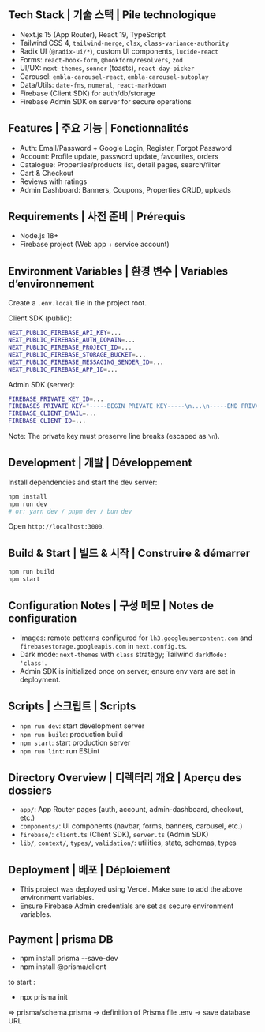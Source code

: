 ## Tech Stack | 기술 스택 | Pile technologique

- Next.js 15 (App Router), React 19, TypeScript
- Tailwind CSS 4, `tailwind-merge`, `clsx`, `class-variance-authority`
- Radix UI (`@radix-ui/*`), custom UI components, `lucide-react`
- Forms: `react-hook-form`, `@hookform/resolvers`, `zod`
- UI/UX: `next-themes`, `sonner` (toasts), `react-day-picker`
- Carousel: `embla-carousel-react`, `embla-carousel-autoplay`
- Data/Utils: `date-fns`, `numeral`, `react-markdown`
- Firebase (Client SDK) for auth/db/storage
- Firebase Admin SDK on server for secure operations

## Features | 주요 기능 | Fonctionnalités

- Auth: Email/Password + Google Login, Register, Forgot Password
- Account: Profile update, password update, favourites, orders
- Catalogue: Properties/products list, detail pages, search/filter
- Cart & Checkout
- Reviews with ratings
- Admin Dashboard: Banners, Coupons, Properties CRUD, uploads

## Requirements | 사전 준비 | Prérequis

- Node.js 18+
- Firebase project (Web app + service account)

## Environment Variables | 환경 변수 | Variables d’environnement

Create a `.env.local` file in the project root.

Client SDK (public):
```bash
NEXT_PUBLIC_FIREBASE_API_KEY=...
NEXT_PUBLIC_FIREBASE_AUTH_DOMAIN=...
NEXT_PUBLIC_FIREBASE_PROJECT_ID=...
NEXT_PUBLIC_FIREBASE_STORAGE_BUCKET=...
NEXT_PUBLIC_FIREBASE_MESSAGING_SENDER_ID=...
NEXT_PUBLIC_FIREBASE_APP_ID=...
```

Admin SDK (server):
```bash
FIREBASE_PRIVATE_KEY_ID=...
FIREBASES_PRIVATE_KEY="-----BEGIN PRIVATE KEY-----\n...\n-----END PRIVATE KEY-----\n"
FIREBASE_CLIENT_EMAIL=...
FIREBASE_CLIENT_ID=...
```

Note: The private key must preserve line breaks (escaped as `\n`).

## Development | 개발 | Développement

Install dependencies and start the dev server:
```bash
npm install
npm run dev
# or: yarn dev / pnpm dev / bun dev
```

Open `http://localhost:3000`.

## Build & Start | 빌드 & 시작 | Construire & démarrer
```bash
npm run build
npm start
```

## Configuration Notes | 구성 메모 | Notes de configuration

- Images: remote patterns configured for `lh3.googleusercontent.com` and `firebasestorage.googleapis.com` in `next.config.ts`.
- Dark mode: `next-themes` with `class` strategy; Tailwind `darkMode: 'class'`.
- Admin SDK is initialized once on server; ensure env vars are set in deployment.

## Scripts | 스크립트 | Scripts

- `npm run dev`: start development server
- `npm run build`: production build
- `npm start`: start production server
- `npm run lint`: run ESLint

## Directory Overview | 디렉터리 개요 | Aperçu des dossiers

- `app/`: App Router pages (auth, account, admin-dashboard, checkout, etc.)
- `components/`: UI components (navbar, forms, banners, carousel, etc.)
- `firebase/`: `client.ts` (Client SDK), `server.ts` (Admin SDK)
- `lib/`, `context/`, `types/`, `validation/`: utilities, state, schemas, types

## Deployment | 배포 | Déploiement

- This project was deployed using Vercel. Make sure to add the above environment variables.
- Ensure Firebase Admin credentials are set as secure environment variables.


## Payment | prisma DB 

- npm install prisma --save-dev
- npm install @prisma/client

to start  : 
- npx prisma init 

=> prisma/schema.prisma → definition of Prisma file
   .env → save database URL